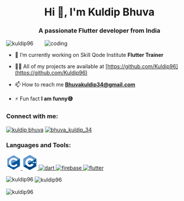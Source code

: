 <h1 align="center">Hi 👋, I'm Kuldip Bhuva</h1>
<h3 align="center">A passionate Flutter developer from India</h3>

<img align="right" alt="coding" width="400" src="https://camo.githubusercontent.com/4d9f5ecceb711eec6e2018f38a5677dc657c9738d4a65ba3b928c41c0a45b439/68747470733a2f2f6d69726f2e6d656469756d2e636f6d2f6d61782f313336302f302a37513379765349765f7430696f4a2d5a2e676966">

<p align="left"> <img src="https://komarev.com/ghpvc/?username=kuldip96&label=Profile%20views&color=0e75b6&style=flat" alt="kuldip96" /> </p>

- 🔭 I’m currently working on Skill Qode Institute **Flutter Trainer**

- 👨‍💻 All of my projects are available at [https://github.com/Kuldip96](https://github.com/Kuldip96)

- 📫 How to reach me **Bhuvakuldip34@gmail.com**

- ⚡ Fun fact **I am funny😅**

<h3 align="left">Connect with me:</h3>
<p align="left">
<a href="https://linkedin.com/in/kuldip-bhuva" target="blank"><img align="center" src="https://raw.githubusercontent.com/rahuldkjain/github-profile-readme-generator/master/src/images/icons/Social/linked-in-alt.svg" alt="kuldip bhuva" height="30" width="40" /></a>
<a href="https://instagram.com/bhuva_kuldip_34" target="blank"><img align="center" src="https://raw.githubusercontent.com/rahuldkjain/github-profile-readme-generator/master/src/images/icons/Social/instagram.svg" alt="bhuva_kuldip_34" height="30" width="40" /></a>
</p>

<h3 align="left">Languages and Tools:</h3>
<p align="left">
  <a href="https://www.cprogramming.com/" target="_blank" rel="noreferrer">
    <img src="https://raw.githubusercontent.com/devicons/devicon/master/icons/c/c-original.svg" alt="c" width="40" height="40"/>
  </a>
  <a href="https://www.w3schools.com/cpp/" target="_blank" rel="noreferrer">
    <img src="https://raw.githubusercontent.com/devicons/devicon/master/icons/cplusplus/cplusplus-original.svg" alt="cplusplus" width="40" height="40"/>
  </a>
  <a href="https://dart.dev" target="_blank" rel="noreferrer">
    <img src="https://www.vectorlogo.zone/logos/dartlang/dartlang-icon.svg" alt="dart" width="40" height="40"/>
  </a>
  <a href="https://firebase.google.com/" target="_blank" rel="noreferrer">
    <img src="https://www.vectorlogo.zone/logos/firebase/firebase-icon.svg" alt="firebase" width="40" height="40"/>
  </a>
  <a href="https://flutter.dev" target="_blank" rel="noreferrer">
    <img src="https://www.vectorlogo.zone/logos/flutterio/flutterio-icon.svg" alt="flutter" width="40" height="40"/>
  </a>
</p>

<p>
  <img align="left" src="https://github-readme-stats.vercel.app/api/top-langs?username=kuldip96&show_icons=true&locale=en&layout=compact" alt="kuldip96" />
</p>

<p>
  &nbsp;<img align="center" src="https://github-readme-stats.vercel.app/api?username=kuldip96&show_icons=true&locale=en" alt="kuldip96" />
</p>

<p>
  <img align="center" src="https://github-readme-streak-stats.herokuapp.com/?user=kuldip96&" alt="kuldip96" />
</p>

